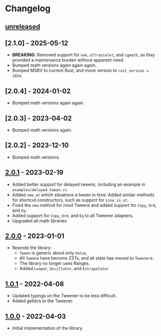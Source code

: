 # Changelog

## [unreleased]

## [2.1.0] - 2025-05-12
- **BREAKING**: Removed support for `vek`, `ultraviolet`, and `cgmath`, as they provided a maintenance
  burden without apparent need.
- Bumped math versions again again again.
- Bumped MSRV to current Rust, and move version to `rust_version = 2024`.

## [2.0.4] - 2024-01-02

- Bumped math versions again again.

## [2.0.3] - 2023-04-02

- Bumped math versions again.

## [2.0.2] - 2023-12-10

- Bumped math versions.

## [2.0.1] - 2023-02-19

- Added better support for delayed tweens, including an example in `examples/delayed_tween.rs`
- Added `new_at` which situations a tween in time. Added similar methods for shortcut constructors, such as
  support for `sine_in_at`.
- Fixed the `new` method for most Tweens and added support for `Copy`, `Ord`, and `Eq`.
- Added support for `Copy`, `Ord`, and `Eq` to all Tweener adapters.
- Upgraded all math libraries

## [2.0.0] - 2023-01-01

- Rewrote the library:
  - `Tween` is generic about only `Value`,
  - All `Tween`s have become ZSTs, and all state has moved to `Tweener`s.
  - The library no longer uses Ranges.
  - Added `Looper`, `Oscillator`, and `Extrapolator`

## [1.0.1] - 2022-04-08

- Updated typings on the Tweener to be less difficult.
- Added getters to the Tweener.

## [1.0.0] - 2022-04-03

- Initial implementation of the library.

[unreleased]: https://github.com/sanbox-irl/tween/compare/v2.0.1...HEAD
[2.0.1]: https://github.com/sanbox-irl/tween/releases/tag/v2.0.1
[2.0.0]: https://github.com/sanbox-irl/tween/releases/tag/v2.0.0
[1.0.1]: https://github.com/sanbox-irl/tween/releases/tag/v1.0.1
[1.0.0]: https://github.com/sanbox-irl/tween/releases/tag/v1.0.0
